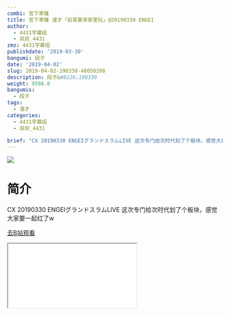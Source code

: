 ```yaml
---
combi: 宮下草薙
title: 宮下草薙 漫才「前辈要来家里玩」@20190330 ENGEI
author:
  - 4431字幕组
  - 叔叔_4431
zmz: 4431字幕组
publishdate: '2019-03-30'
bangumi: 段子
date: '2019-04-02'
slug: 2019-04-02-190330-48050208
description: 段子&#8226;190330
weight: 9598.0
bangumis:
  - 段子
tags:
  - 漫才
categories:
  - 4431字幕组
  - 叔叔_4431

brief: "CX 20190330 ENGEIグランドスラムLIVE 这次专门给次时代划了个板块，感觉大家要一起红了w"
---
```

![](https://raw.githubusercontent.com/tcgriffith/owaraisite/master/static/tmpimg/3WFenEi.jpg)
# 简介  
CX 20190330 ENGEIグランドスラムLIVE
这次专门给次时代划了个板块，感觉大家要一起红了w  

[去B站观看](https://www.bilibili.com/video/av48050208/)
<div class ="resp-container"><iframe class="testiframe" src="//player.bilibili.com/player.html?aid=48050208"", scrolling="no", allowfullscreen="true" > </iframe></div> 

